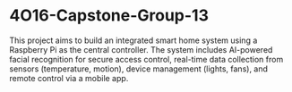 # 4O16-Capstone-Group-13

This project aims to build an integrated smart home system using a Raspberry Pi as the central controller. The system includes AI-powered facial recognition for secure access control, real-time data collection from sensors (temperature, motion), device management (lights, fans), and remote control via a mobile app.